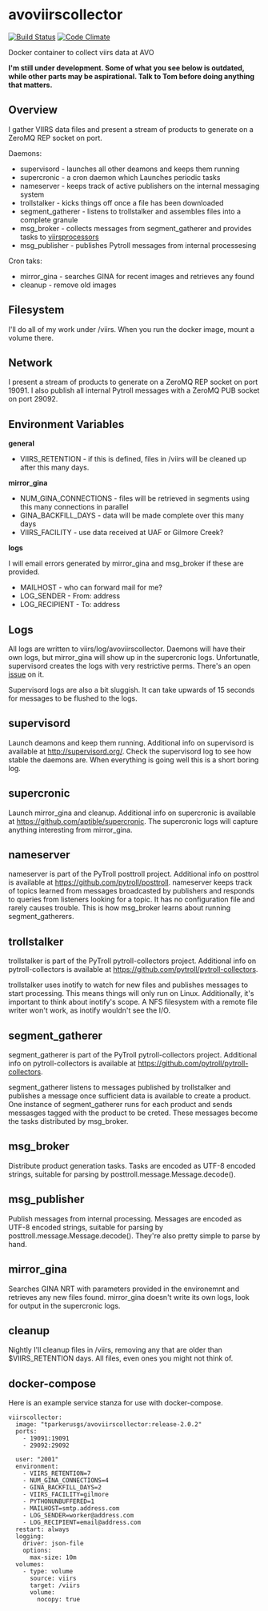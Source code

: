avoviirscollector
=================
[![Build Status](https://travis-ci.org/tparker-usgs/avoviirscollector.svg?branch=master)](https://travis-ci.org/tparker-usgs/avoviirscollector)
[![Code Climate](https://codeclimate.com/github/tparker-usgs/avoviirscollector/badges/gpa.svg)](https://codeclimate.com/github/tparker-usgs/avoviirscollector)

Docker container to collect viirs data at AVO

**I'm still under development. Some of what you see below is outdated, while other parts may be aspirational. Talk to Tom 
before doing anything that matters.**


Overview
--------
I gather VIIRS data files and present a stream of products to generate on a ZeroMQ REP socket on port.

Daemons:
  * supervisord - launches all other deamons and keeps them running
  * supercronic - a cron daemon which Launches periodic tasks
  * nameserver - keeps track of active publishers on the internal messaging system
  * trollstalker - kicks things off once a file has been downloaded
  * segment_gatherer - listens to trollstalker and assembles files into a complete granule
  * msg_broker - collects messages from segment_gatherer and provides tasks to 
                 [viirsprocessors](https://github.com/tparker-usgs/avoviirsprocessor)
  * msg_publisher - publishes Pytroll messages from internal processesing
  
Cron taks:
  * mirror_gina - searches GINA for recent images and retrieves any found
  * cleanup - remove old images

Filesystem
----------

I'll do all of my work under /viirs. When you run the docker image, mount a volume there.


Network
----------

I present a stream of products to generate on a ZeroMQ REP socket on port 19091. I also publish all internal Pytroll
messages with a ZeroMQ PUB socket on port 29092.


Environment Variables
---------------------

**general**
  * VIIRS_RETENTION - if this is defined, files in /viirs will be cleaned up after this many days.


**mirror_gina**
  * NUM_GINA_CONNECTIONS - files will be retrieved in segments using this many connections in parallel
  * GINA_BACKFILL_DAYS - data will be made complete over this many days
  * VIIRS_FACILITY - use data received at UAF or Gilmore Creek?


**logs** 

I will email errors generated by mirror_gina and msg_broker if these are provided.
  * MAILHOST - who can forward mail for me?
  * LOG_SENDER - From: address
  * LOG_RECIPIENT - To: address


Logs
----

All logs are written to viirs/log/avoviirscollector. Daemons will have their own logs, but mirror_gina will show up in 
the supercronic logs. Unfortunatle, supervisord creates the logs with very restrictive perms. There's an open
[issue](https://github.com/Supervisor/supervisor/issues/123) on it.

Supervisord logs are also a bit sluggish. It can take upwards of 15 seconds for messages to be flushed to the logs.


supervisord
-----------
Launch deamons and keep them running. Additional info on supervisord is available at <http://supervisord.org/>. Check 
the supervisord log to see how stable the daemons are. When everything is going well this is a short boring log.


supercronic
-----------
Launch mirror_gina and cleanup. Additional info on supercronic is available at <https://github.com/aptible/supercronic>.
The supercronic logs will capture anything interesting from mirror_gina.


nameserver
----------
nameserver is part of the PyTroll posttroll project. Additional info on posttrol is available at
<https://github.com/pytroll/posttroll>. nameserver keeps track of topics learned from messages broadcasted 
by publishers and responds to queries from listeners looking for a topic. It has no configuration file and rarely causes
trouble. This is how msg_broker learns about running segment_gatherers.


trollstalker
------------
trollstalker is part of the PyTroll pytroll-collectors project. Additional info on pytroll-collectors is available at
<https://github.com/pytroll/pytroll-collectors>. 

trollstalker uses inotify to watch for new files and publishes messages 
to start processing. This means things will only run on Linux. Additionally, it's important to think about inotify's 
scope. A NFS filesystem with a remote file writer won't work, as inotify wouldn't see the I/O.


segment_gatherer
----------------
segment_gatherer is part of the PyTroll pytroll-collectors project. Additional info on pytroll-collectors is available
at <https://github.com/pytroll/pytroll-collectors>. 

segment_gatherer listens to messages published by trollstalker and publishes a message once sufficient data is available 
to create a product. One instance of segment_gatherer runs for each product and sends messasges tagged with the product
to be creted. These messages become the tasks distributed by msg_broker.

msg_broker
----------
Distribute product generation tasks. Tasks are encoded as UTF-8 encoded strings, suitable for parsing by 
posttroll.message.Message.decode().

msg_publisher
-------------
Publish messages from internal processing. Messages are encoded as UTF-8 encoded strings, suitable for parsing by 
posttroll.message.Message.decode(). They're also pretty simple to parse by hand.

mirror_gina
-----------
Searches GINA NRT with parameters provided in the environemnt and retrieves any new files found. mirror_gina doesn't
write its own logs, look for output in the supercronic logs.


cleanup
-------
Nightly I'll cleanup files in /viirs, removing any that are older than $VIIRS_RETENTION days. All
files, even ones you might not think of.


docker-compose
--------------
Here is an example service stanza for use with docker-compose.

    viirscollector:
      image: "tparkerusgs/avoviirscollector:release-2.0.2"
      ports:
        - 19091:19091
        - 29092:29092

      user: "2001"
      environment:
        - VIIRS_RETENTION=7
        - NUM_GINA_CONNECTIONS=4
        - GINA_BACKFILL_DAYS=2
        - VIIRS_FACILITY=gilmore
        - PYTHONUNBUFFERED=1
        - MAILHOST=smtp.address.com
        - LOG_SENDER=worker@address.com
        - LOG_RECIPIENT=email@address.com
      restart: always
      logging:
        driver: json-file
        options:
          max-size: 10m
      volumes:
        - type: volume
          source: viirs
          target: /viirs
          volume:
            nocopy: true
